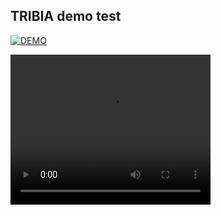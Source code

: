 ## TRIBIA demo test

<a href="https://tribiademotest-francescosaves-projects.vercel.app/"><img alt="DEMO" src="https://img.shields.io/badge/DEMO%20-%23E34F26.svg?&style=for-the-badge"/></a>


<video src="https://github.com/francescosave/TRIBIA/blob/main/media/questions.mp4" width="320" height="240" controls></video>